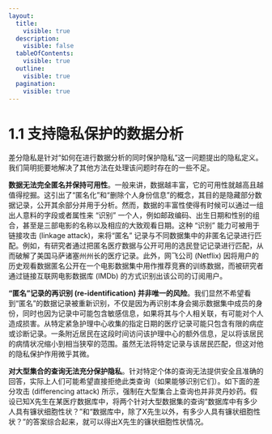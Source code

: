 ```yaml
---
layout:
  title:
    visible: true
  description:
    visible: false
  tableOfContents:
    visible: true
  outline:
    visible: true
  pagination:
    visible: true
---
```


# 1.1 支持隐私保护的数据分析

差分隐私是针对“如何在进行数据分析的同时保护隐私”这一问题提出的隐私定义。我们简明扼要地解决了其他方法在处理该问题时存在的一些不足。

**数据无法完全匿名并保持可用性**。一般来讲，数据越丰富，它的可用性就越高且越值得挖掘。这引出了“匿名化”和“删除个人身份信息”的概念，其目的是隐藏部分数据记录，公开其余部分并用于分析。然而，数据的丰富性使得有时候可以通过一组出人意料的字段或者属性来 “识别” 一个人，例如邮政编码、出生日期和性别的组合，甚至是三部电影的名称以及相应的大致观看日期。这种 “识别” 能力可被用于链接攻击 (linkage attack)，来将“匿名” 记录与不同数据集中的非匿名记录进行匹配。例如，有研究者通过把匿名医疗数据与公开可用的选民登记记录进行匹配，从而破解了美国马萨诸塞州州长的医疗记录。此外，网飞公司 (Netflix) 因将用户的历史观看数据匿名公开在一个电影数据集中用作推荐竞赛的训练数据，而被研究者通过链接互联网电影数据库 (IMDb) 的方式识别出该公司的订阅用户。

**“匿名”记录的再识别 (re-identification) 并非唯一的风险**。我们显然不希望看到“匿名”的数据记录被重新识别，不仅是因为再识别本身会揭示数据集中成员的身份，同时也因为记录中可能包含敏感信息，如果将其与个人相关联，有可能对个人造成损害。从特定紧急护理中心收集的指定日期的医疗记录可能只包含有限的病症或诊断记录。一条附近居民在这段时间访问该护理中心的额外信息，足以将该居民的病情状况缩小到相当狭窄的范围。虽然无法将特定记录与该居民匹配，但这对他的隐私保护作用微乎其微。

**对大型集合的查询无法充分保护隐私**。针对特定个体的查询无法提供安全且准确的回答，实际上人们可能希望直接拒绝此类查询（如果能够识别它们）。如下面的差分攻击 (differencing attack) 所示，强制在大型集合上查询也并非灵丹妙药。假设已知X先生在某医疗数据库中，将两个针对大型数据集的查询“数据库中有多少人具有镰状细胞性状？”和“数据库中，除了X先生以外，有多少人具有镰状细胞性状？”的答案综合起来，就可以得出X先生的镰状细胞性状情况。
